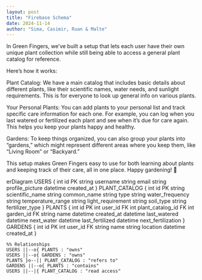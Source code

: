 ```yaml
---
layout: post
title: "Firebase Schema"
date: 2024-11-14
author: "Sima, Casimir, Ruan & Malte"
---
```

In Green Fingers, we’ve built a setup that lets each user have their own unique plant collection while still being able to access a general plant catalog for reference.

Here’s how it works:

Plant Catalog: We have a main catalog that includes basic details about different plants, like their scientific names, water needs, and sunlight requirements. This is for everyone to look up general info on various plants.

Your Personal Plants: You can add plants to your personal list and track specific care information for each one. For example, you can log when you last watered or fertilized each plant and see when it’s due for care again. This helps you keep your plants happy and healthy.

Gardens: To keep things organized, you can also group your plants into “gardens,” which might represent different areas where you keep them, like “Living Room” or “Backyard.”

This setup makes Green Fingers easy to use for both learning about plants and keeping track of their care, all in one place. Happy gardening! 🌿

<div class="mermaid">
erDiagram
    USERS {
        int id PK
        string username
        string email
        string profile_picture
        datetime created_at
    }
    PLANT_CATALOG {
        int id PK
        string scientific_name
        string common_name
        string type
        string water_frequency
        string temperature_range
        string light_requirement
        string soil_type
        string fertilizer_type
    }
    PLANTS {
        int id PK
        int user_id FK
        int plant_catalog_id FK
        int garden_id FK
        string name
        datetime created_at
        datetime last_watered
        datetime next_water
        datetime last_fertilized
        datetime next_fertilization
    }
    GARDENS {
        int id PK
        int user_id FK
        string name
        string location
        datetime created_at
    }

    %% Relationships
    USERS ||--o{ PLANTS : "owns"
    USERS ||--o{ GARDENS : "owns"
    PLANTS }o--|| PLANT_CATALOG : "refers to"
    GARDENS ||--o{ PLANTS : "contains"
    USERS ||--|{ PLANT_CATALOG : "read access"
</div>
